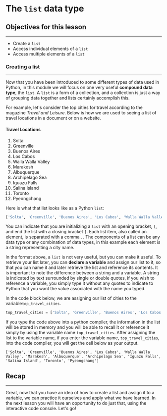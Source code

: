 # The `list` data type

## Objectives for this lesson

***

* Create a `list`
* Access individual elements of a `list`
* Access multiple elements of a `list`

### Creating a list 
***

Now that you have been introduced to some different types of data used in Python, in this module we will focus on one very useful **compound data type**, the `list`.  A `list` is a form of a collection, and a collection is just a way of grouping data together and lists certainly accomplish this.  

For example, let's consider the top cities for travel according to the magazine *Travel and Leisure*. Below is how we are used to seeing a list of travel locations in a document or on a website.

#### Travel Locations
1. Solta
2. Greenville
3. Buenos Aires
4. Los Cabos
5. Walla Walla Valley
6. Marakesh
7. Albuquerque
8. Archipelago Sea
9. Iguazu Falls
10. Salina Island
11. Toronto
12. Pyeongchang

Here is what that list looks like as a Python `list`:

```python
['Solta', 'Greenville', 'Buenos Aires', 'Los Cabos', 'Walla Walla Valley', 'Marakesh', 'Albuquerque', 'Archipelago Sea', 'Iguazu Falls', 'Salina Island', 'Toronto', 'Pyeongchang']
```


You can indicate that you are initializing a `list` with an opening bracket, `[`, and end the list with a closing bracket `]`. Each list item, also called an element, is separated with a comma `,`. The components of a list can be any data type or any combination of data types, in this example each element is a string representing a city name.

In the format above, a `list` is not very useful, but you can make it useful. To retrieve your list later, you can **declare a variable** and assign our list to it, so that you can name it and later retrieve the list and reference its contents. It is important to note the difference between a string and a variable.  A string is indicated by text surrounded by single or double quotes, if you wish to reference a variable, you simply type it without any quotes to indicate to Python that you want the value associated with the name you typed. 

In the code block below, we are assigning our list of cities to the variable`top_travel_cities`.

```python
top_travel_cities = ['Solta', 'Greenville', 'Buenos Aires', 'Los Cabos', 'Walla Walla Valley', 'Marakesh', 'Albuquerque', 'Archipelago Sea', 'Iguazu Falls', 'Salina Island', 'Toronto', 'Pyeongchang']
```

If you type the code above into a python compiler, the information in the list will be stored in memory and you will be able to recall it or reference it simply by using the variable name `top_travel_cities`.  After assigning the list to the variable name, if you enter the variable name, `top_travel_cities`, into the code compiler, you will get the cell below as your output.

`['Solta', 'Greenville', 'Buenos Aires', 'Los Cabos', 'Walla Walla Valley', 'Marakesh', 'Albuquerque', 'Archipelago Sea', 'Iguazu Falls', 'Salina Island', 'Toronto', 'Pyeongchang']`

## Recap
***
Great, now that you have an idea of how to create a list and assign it to a variable, we can practice it ourselves and apply what we have learned. In the next lesson you will have an opportunity to do just that, using the interactive code console. Let's go!

